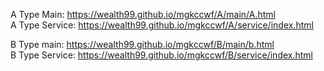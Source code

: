 A Type Main: https://wealth99.github.io/mgkccwf/A/main/A.html  
A Type Service: https://wealth99.github.io/mgkccwf/A/service/index.html  
  
B Type main: https://wealth99.github.io/mgkccwf/B/main/b.html  
B Type Service: https://wealth99.github.io/mgkccwf/B/service/index.html  